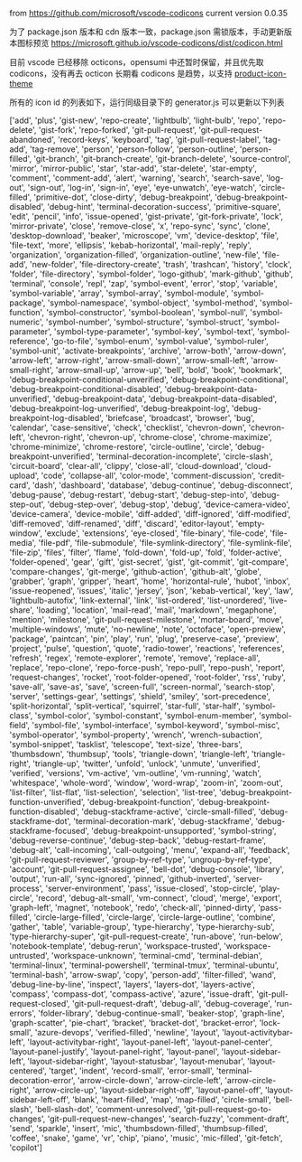 from https://github.com/microsoft/vscode-codicons current version 0.0.35

为了 package.json 版本和 cdn 版本一致，package.json 需锁版本，手动更新版本图标预览 https://microsoft.github.io/vscode-codicons/dist/codicon.html

目前 vscode 已经移除 octicons，opensumi 中还暂时保留，并且优先取 codicons，没有再去 octicon 长期看 codicons 是趋势，以支持 [product-icon-theme](https://code.visualstudio.com/api/extension-guides/product-icon-theme)

所有的 icon id 的列表如下，运行同级目录下的 generator.js 可以更新以下列表

<codicon>
['add', 'plus', 'gist-new', 'repo-create', 'lightbulb', 'light-bulb', 'repo', 'repo-delete', 'gist-fork', 'repo-forked', 'git-pull-request', 'git-pull-request-abandoned', 'record-keys', 'keyboard', 'tag', 'git-pull-request-label', 'tag-add', 'tag-remove', 'person', 'person-follow', 'person-outline', 'person-filled', 'git-branch', 'git-branch-create', 'git-branch-delete', 'source-control', 'mirror', 'mirror-public', 'star', 'star-add', 'star-delete', 'star-empty', 'comment', 'comment-add', 'alert', 'warning', 'search', 'search-save', 'log-out', 'sign-out', 'log-in', 'sign-in', 'eye', 'eye-unwatch', 'eye-watch', 'circle-filled', 'primitive-dot', 'close-dirty', 'debug-breakpoint', 'debug-breakpoint-disabled', 'debug-hint', 'terminal-decoration-success', 'primitive-square', 'edit', 'pencil', 'info', 'issue-opened', 'gist-private', 'git-fork-private', 'lock', 'mirror-private', 'close', 'remove-close', 'x', 'repo-sync', 'sync', 'clone', 'desktop-download', 'beaker', 'microscope', 'vm', 'device-desktop', 'file', 'file-text', 'more', 'ellipsis', 'kebab-horizontal', 'mail-reply', 'reply', 'organization', 'organization-filled', 'organization-outline', 'new-file', 'file-add', 'new-folder', 'file-directory-create', 'trash', 'trashcan', 'history', 'clock', 'folder', 'file-directory', 'symbol-folder', 'logo-github', 'mark-github', 'github', 'terminal', 'console', 'repl', 'zap', 'symbol-event', 'error', 'stop', 'variable', 'symbol-variable', 'array', 'symbol-array', 'symbol-module', 'symbol-package', 'symbol-namespace', 'symbol-object', 'symbol-method', 'symbol-function', 'symbol-constructor', 'symbol-boolean', 'symbol-null', 'symbol-numeric', 'symbol-number', 'symbol-structure', 'symbol-struct', 'symbol-parameter', 'symbol-type-parameter', 'symbol-key', 'symbol-text', 'symbol-reference', 'go-to-file', 'symbol-enum', 'symbol-value', 'symbol-ruler', 'symbol-unit', 'activate-breakpoints', 'archive', 'arrow-both', 'arrow-down', 'arrow-left', 'arrow-right', 'arrow-small-down', 'arrow-small-left', 'arrow-small-right', 'arrow-small-up', 'arrow-up', 'bell', 'bold', 'book', 'bookmark', 'debug-breakpoint-conditional-unverified', 'debug-breakpoint-conditional', 'debug-breakpoint-conditional-disabled', 'debug-breakpoint-data-unverified', 'debug-breakpoint-data', 'debug-breakpoint-data-disabled', 'debug-breakpoint-log-unverified', 'debug-breakpoint-log', 'debug-breakpoint-log-disabled', 'briefcase', 'broadcast', 'browser', 'bug', 'calendar', 'case-sensitive', 'check', 'checklist', 'chevron-down', 'chevron-left', 'chevron-right', 'chevron-up', 'chrome-close', 'chrome-maximize', 'chrome-minimize', 'chrome-restore', 'circle-outline', 'circle', 'debug-breakpoint-unverified', 'terminal-decoration-incomplete', 'circle-slash', 'circuit-board', 'clear-all', 'clippy', 'close-all', 'cloud-download', 'cloud-upload', 'code', 'collapse-all', 'color-mode', 'comment-discussion', 'credit-card', 'dash', 'dashboard', 'database', 'debug-continue', 'debug-disconnect', 'debug-pause', 'debug-restart', 'debug-start', 'debug-step-into', 'debug-step-out', 'debug-step-over', 'debug-stop', 'debug', 'device-camera-video', 'device-camera', 'device-mobile', 'diff-added', 'diff-ignored', 'diff-modified', 'diff-removed', 'diff-renamed', 'diff', 'discard', 'editor-layout', 'empty-window', 'exclude', 'extensions', 'eye-closed', 'file-binary', 'file-code', 'file-media', 'file-pdf', 'file-submodule', 'file-symlink-directory', 'file-symlink-file', 'file-zip', 'files', 'filter', 'flame', 'fold-down', 'fold-up', 'fold', 'folder-active', 'folder-opened', 'gear', 'gift', 'gist-secret', 'gist', 'git-commit', 'git-compare', 'compare-changes', 'git-merge', 'github-action', 'github-alt', 'globe', 'grabber', 'graph', 'gripper', 'heart', 'home', 'horizontal-rule', 'hubot', 'inbox', 'issue-reopened', 'issues', 'italic', 'jersey', 'json', 'kebab-vertical', 'key', 'law', 'lightbulb-autofix', 'link-external', 'link', 'list-ordered', 'list-unordered', 'live-share', 'loading', 'location', 'mail-read', 'mail', 'markdown', 'megaphone', 'mention', 'milestone', 'git-pull-request-milestone', 'mortar-board', 'move', 'multiple-windows', 'mute', 'no-newline', 'note', 'octoface', 'open-preview', 'package', 'paintcan', 'pin', 'play', 'run', 'plug', 'preserve-case', 'preview', 'project', 'pulse', 'question', 'quote', 'radio-tower', 'reactions', 'references', 'refresh', 'regex', 'remote-explorer', 'remote', 'remove', 'replace-all', 'replace', 'repo-clone', 'repo-force-push', 'repo-pull', 'repo-push', 'report', 'request-changes', 'rocket', 'root-folder-opened', 'root-folder', 'rss', 'ruby', 'save-all', 'save-as', 'save', 'screen-full', 'screen-normal', 'search-stop', 'server', 'settings-gear', 'settings', 'shield', 'smiley', 'sort-precedence', 'split-horizontal', 'split-vertical', 'squirrel', 'star-full', 'star-half', 'symbol-class', 'symbol-color', 'symbol-constant', 'symbol-enum-member', 'symbol-field', 'symbol-file', 'symbol-interface', 'symbol-keyword', 'symbol-misc', 'symbol-operator', 'symbol-property', 'wrench', 'wrench-subaction', 'symbol-snippet', 'tasklist', 'telescope', 'text-size', 'three-bars', 'thumbsdown', 'thumbsup', 'tools', 'triangle-down', 'triangle-left', 'triangle-right', 'triangle-up', 'twitter', 'unfold', 'unlock', 'unmute', 'unverified', 'verified', 'versions', 'vm-active', 'vm-outline', 'vm-running', 'watch', 'whitespace', 'whole-word', 'window', 'word-wrap', 'zoom-in', 'zoom-out', 'list-filter', 'list-flat', 'list-selection', 'selection', 'list-tree', 'debug-breakpoint-function-unverified', 'debug-breakpoint-function', 'debug-breakpoint-function-disabled', 'debug-stackframe-active', 'circle-small-filled', 'debug-stackframe-dot', 'terminal-decoration-mark', 'debug-stackframe', 'debug-stackframe-focused', 'debug-breakpoint-unsupported', 'symbol-string', 'debug-reverse-continue', 'debug-step-back', 'debug-restart-frame', 'debug-alt', 'call-incoming', 'call-outgoing', 'menu', 'expand-all', 'feedback', 'git-pull-request-reviewer', 'group-by-ref-type', 'ungroup-by-ref-type', 'account', 'git-pull-request-assignee', 'bell-dot', 'debug-console', 'library', 'output', 'run-all', 'sync-ignored', 'pinned', 'github-inverted', 'server-process', 'server-environment', 'pass', 'issue-closed', 'stop-circle', 'play-circle', 'record', 'debug-alt-small', 'vm-connect', 'cloud', 'merge', 'export', 'graph-left', 'magnet', 'notebook', 'redo', 'check-all', 'pinned-dirty', 'pass-filled', 'circle-large-filled', 'circle-large', 'circle-large-outline', 'combine', 'gather', 'table', 'variable-group', 'type-hierarchy', 'type-hierarchy-sub', 'type-hierarchy-super', 'git-pull-request-create', 'run-above', 'run-below', 'notebook-template', 'debug-rerun', 'workspace-trusted', 'workspace-untrusted', 'workspace-unknown', 'terminal-cmd', 'terminal-debian', 'terminal-linux', 'terminal-powershell', 'terminal-tmux', 'terminal-ubuntu', 'terminal-bash', 'arrow-swap', 'copy', 'person-add', 'filter-filled', 'wand', 'debug-line-by-line', 'inspect', 'layers', 'layers-dot', 'layers-active', 'compass', 'compass-dot', 'compass-active', 'azure', 'issue-draft', 'git-pull-request-closed', 'git-pull-request-draft', 'debug-all', 'debug-coverage', 'run-errors', 'folder-library', 'debug-continue-small', 'beaker-stop', 'graph-line', 'graph-scatter', 'pie-chart', 'bracket', 'bracket-dot', 'bracket-error', 'lock-small', 'azure-devops', 'verified-filled', 'newline', 'layout', 'layout-activitybar-left', 'layout-activitybar-right', 'layout-panel-left', 'layout-panel-center', 'layout-panel-justify', 'layout-panel-right', 'layout-panel', 'layout-sidebar-left', 'layout-sidebar-right', 'layout-statusbar', 'layout-menubar', 'layout-centered', 'target', 'indent', 'record-small', 'error-small', 'terminal-decoration-error', 'arrow-circle-down', 'arrow-circle-left', 'arrow-circle-right', 'arrow-circle-up', 'layout-sidebar-right-off', 'layout-panel-off', 'layout-sidebar-left-off', 'blank', 'heart-filled', 'map', 'map-filled', 'circle-small', 'bell-slash', 'bell-slash-dot', 'comment-unresolved', 'git-pull-request-go-to-changes', 'git-pull-request-new-changes', 'search-fuzzy', 'comment-draft', 'send', 'sparkle', 'insert', 'mic', 'thumbsdown-filled', 'thumbsup-filled', 'coffee', 'snake', 'game', 'vr', 'chip', 'piano', 'music', 'mic-filled', 'git-fetch', 'copilot']
</codicon>
